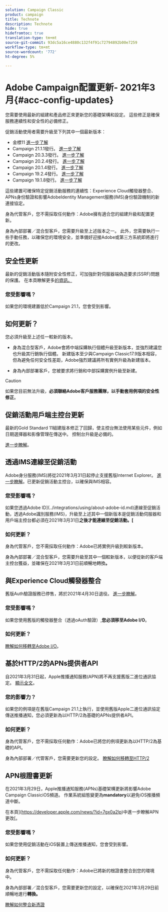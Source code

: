 ```yaml
---
solution: Campaign Classic
product: campaign
title: Technote
description: Technote
hide: true
hidefromtoc: true
translation-type: tm+mt
source-git-commit: 93dc5a16ce4880c132f4f91c72794892b00e7259
workflow-type: tm+mt
source-wordcount: '772'
ht-degree: 5%

---
```



# Adobe Campaign配置更新- 2021年3月{#acc-config-updates}

您需要使用最新的組建和產品修正來更新您的基礎架構和設定。 這些修正是確保服務連續性和安全性的必備修正。

促銷活動使用者需要升級至下列其中一個最新版本：

* 金標11 [進一步了解](../rn/using/gold-standard.md)
* Campaign 21.1.1發行。 [進一步了解](../rn/using/latest-release.md)
* Campaign 20.3.3發行。 [進一步了解](../rn/using/release--20-3.md)
* Campaign 20.2.4發行。 [進一步了解](../rn/using/release--20-2.md)
* Campaign 20.1.4發行。 [進一步了解](../rn/using/release--20-1.md)
* Campaign 19.2.4發行。 [進一步了解](../rn/using/release--19-2.md)
* Campaign 19.1.8發行。 [進一步了解](../rn/using/release--19-1.md)

這些建置可確保特定促銷活動服務的連續性：Experience Cloud觸發器整合、APNs身份驗證和影響AdobeIdentity Management服務(IMS)身份驗證機制的新連接協定。

身為代管客戶，您不需採取任何動作：Adobe擁有適合您的組建升級和配置更新。

身為內部部署／混合型客戶，您需要升級至上述版本之一。 此外，您需要執行一些手動任務，以確保您的環境安全，並準備好迎接Adobe或第三方系統即將進行的更改。

## 安全性更新

最新的促銷活動版本隨附安全性修正，可加強針對伺服器端偽造要求(SSRF)問題的保護。 在本頁瞭解更多[的資訊。](https://helpx.adobe.com/security/products/campaign/apsb21-04.html)

### 您受影響嗎？

如果您的環境建置低於Campaign 21.1，您會受到影響。

## 如何更新？

您必須升級至上述任一較新的版本。

* 身為混合型客戶，Adobe會將中端採購執行個體升級至新版本，並強烈建議您也升級其行銷執行個體。
新建版本至少與Campaign Classic17.9版本相容，但為避免任何安全性差距，Adobe強烈建議將所有實例升級為新建版本。 

* 身為內部部署客戶，您被要求將行銷和中部採購實例升級至新建。

>[!CAUTION]
>
>如果您目前無法升級，**必須聯絡Adobe客戶服務團隊，以手動套用例項的安全性修正**。


## 促銷活動用戶端主控台更新

最新的Gold Standard 11組建版本修正了回歸，使主控台無法使用某些元件，例如日期選擇器和影像管理在傳送中。 控制台升級是必備的。

[進一步瞭解](../rn/using/gold-standard.md)。

## 透過IMS連線至促銷活動

Adobe身分服務(IMS)將從2021年3月31日起停止支援舊版Internet Explorer。 [進一步瞭解](https://helpx.adobe.com/x-productkb/global/update-operating-system-and-browser.html)。已更新促銷活動主控台，以確保與IMS相容。

### 您受影響嗎？

如果您透過Adobe ID](../integrations/using/about-adobe-id.md)連線至促銷活動，透過Adobe識別服務(IMS)，升級至上述其中一個新版本是促銷活動伺服器和用戶端主控台都必須在2021年3月31日&#x200B;**之後才能連線至促銷活動。[**

### 如何更新？

身為代管客戶，您不需採取任何動作：Adobe已將實例升級到較新版本。

身為內部部署／混合型客戶，您需要升級至其中一個較新版本，以便從新的客戶端主控台獲益，並確保在2021年3月31日前順暢地轉換&#x200B;**。**

## 與Experience Cloud觸發器整合

舊版Auth驗證服務已停售，將於2021年4月30日退役。 [進一步瞭解](https://experienceleaguecommunities.adobe.com/t5/adobe-analytics-discussions/adobe-analytics-legacy-api-end-of-life-notice/td-p/385411)。

### 您受影響嗎？

如果您使用舊版的觸發器整合（透過oAuth驗證）,**您必須移至Adobe I/O**。

### 如何更新？

[瞭解如何移轉至Adobe I/O](../integrations/using/configuring-adobe-io.md)。

## 基於HTTP/2的APNs提供者API

自2021年3月31日起，Apple推播通知服務(APN)將不再支援舊版二進位通訊協定。 [顯示全文](https://developer.apple.com/news/?id=c88acm2b)。

### 您的影響力？

如果您的例項是在舊版Campaign 21.1上執行，並使用舊版Apple二進位通訊協定傳送推播通知，您必須更新為以HTTP/2為基礎的APNs提供者API。

### 如何更新？

身為代管客戶，您不需採取任何動作：Adobe已將您的例項更新為以HTTP/2為基礎的API。

身為內部部署／代管客戶，您需要更新您的設定。 [瞭解如何移轉至HTTP/2](https://helpx.adobe.com/tw/campaign/kb/migrate-to-apns-http2.html)

## APN根證書更新

在2021年3月29日，Apple推播通知服務(APNs)基礎架構更新將影響Adobe Campaign ClassiciOS頻道。 作業系統組態變更為&#x200B;**mandatory**&#x200B;以避免iOS推播頻道中斷。

在本頁](https://developer.apple.com/news/?id=7gx0a2lp)中進一步瞭解APN更改[。

### 您受影響嗎？

如果您使用促銷活動在iOS裝置上傳送推播通知，您會受到影響。

### 如何更新？

身為代管客戶，您不需採取任何動作：Adobe已將新的根證書整合到您的環境中。

身為內部部署／混合型客戶，您需要更新您的設定，以確保在2021年3月29日前順暢地進行&#x200B;**轉換。**

[瞭解如何整合新憑證](ios-certificate-update.md)

